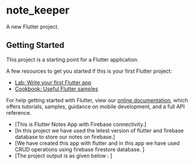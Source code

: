 # note_keeper

A new Flutter project.

## Getting Started

This project is a starting point for a Flutter application.

A few resources to get you started if this is your first Flutter project:

- [Lab: Write your first Flutter app](https://flutter.dev/docs/get-started/codelab)
- [Cookbook: Useful Flutter samples](https://flutter.dev/docs/cookbook)

For help getting started with Flutter, view our
[online documentation](https://flutter.dev/docs), which offers tutorials,
samples, guidance on mobile development, and a full API reference.

- [This is Flutter Notes App with Firebase connectivity.]
- [In this project we have used the letest version of flutter and firebase database to store our notes on firebase.]
- [We have created this app with flutter and in this app we have used CRUD operations using firebase firestore database. ]
- [The project output is as given below : ]
